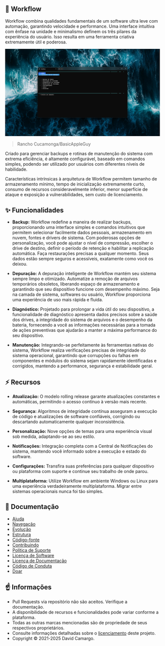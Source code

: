 ## :muscle: Workflow
Workflow combina qualidades fundamentais de um software ultra leve com automação, garantindo velocidade e performance. Uma interface intuitiva com ênfase na unidade e minimalismo definem os três pilares da experiência do usuário. Isso resulta em uma ferramenta criativa extremamente útil e poderosa.

![](/Screenshot.png)

> Rancho Cucamonga/BasicAppleGuy

Criado para gerenciar backups e rotinas de manutenção do sistema com extrema eficiência, é altamente configurável, baseado em comandos simples, podendo ser utilizado por usuários com diferentes níveis de habilidade.

Características intrínsicas à arquitetura de Workflow permitem tamanho de armazenamento mínimo, tempo de inicialização extremamente curto, consumo de recursos consideravelmente inferior, menor superfície de ataque e exposição a vulnerabilidades, sem custo de licenciamento.

## :sparkles: Funcionalidades
- **Backup:** Workflow redefine a maneira de realizar backups, proporcionando uma interface simples e comandos intuitivos que permitem selecionar facilmente dados pessoais, armazenamento em nuvem, fontes e drivers de sistema. Com poderosas opções de personalização, você pode ajustar o nível de compressão, escolher o drive de destino, definir o período de retenção e habilitar a replicação automática. Faça restaurações precisas a qualquer momento. Seus dados estão sempre seguros e acessíveis, exatamente como você os deixou.

- **Depuração:** A depuração inteligente de Workflow mantém seu sistema sempre limpo e otimizado. Automatize a remoção de arquivos temporários obsoletos, liberando espaço de armazenamento e garantindo que seu dispositivo funcione com desempenho máximo. Seja na camada de sistema, softwares ou usuário, Workflow proporciona uma experiência de uso mais rápida e fluida.

- **Diagnóstico:** Projetado para prolongar a vida útil do seu dispositivo, a funcionalidade de diagnóstico apresenta dados precisos sobre a saúde dos drives, a integridade do sistema de arquivos e o desempenho da bateria, fornecendo a você as informações necessárias para a tomada de ações preventivas que ajudarão a manter a máxima performance do seu dispositivo.

- **Manutenção:** Integrando-se perfeitamente às ferramentas nativas do sistema, Workflow realiza verificações precisas de integridade do sistema operacional, garantindo que corrupções ou falhas em componentes e módulos do sistema sejam rapidamente identificadas e corrigidos, mantendo a performance, segurança e estabilidade geral.

## :zap: Recursos
- **Atualização:** O modelo rolling release garante atualizações constantes e automáticas, permitindo o acesso contínuo à versão mais recente.

- **Segurança:** Algoritmos de integridade contínua asseguram a execução de código e atualizações de software confiáveis, corrigindo ou descartando automaticamente qualquer inconsistência.

- **Personalização:** Nove opções de temas para uma experiência visual sob medida, adaptando-se ao seu estilo.

- **Notificações:** Integração completa com a Central de Notificações do sistema, mantendo você informado sobre a execução e estado do software.

- **Configurações:** Transfira suas preferências para qualquer dispositivo ou plataforma com suporte e continue seu trabalho de onde parou.

- **Multiplataforma:** Utilize Workflow em ambiente Windows ou Linux para uma experiência verdadeiramente multiplataforma. Migrar entre sistemas operacionais nunca foi tão simples.

## :briefcase: Documentação
- [Ajuda][Ajuda]
- [Navegação][Navegação]
- [Evolução][Evolução]
- [Estrutura][Estrutura]
- [Código-fonte][Código-fonte]
- [Contribuindo][Contribuindo]
- [Política de Suporte][Política de Suporte]
- [Licença de Software][Licença de Software]
- [Licença de Documentação][Licença de Documentação]
- [Código de Conduta][Código de Conduta]
- [Doar][Doar]

## :point_up: Informações
- Pull Requests via repositório não são aceitos. Verifique a documentação.
- A disponibilidade de recursos e funcionalidades pode variar conforme a plataforma.
- Todas as outras marcas mencionadas são de propriedade de seus respectivos proprietários.
- Consulte informações detalhadas sobre o [licenciamento][licenciamento] deste projeto.
- Copyright © 2021-2025 David Camargo.

[Ajuda]: /Help.md
[Navegação]: /Navigation.md
[Evolução]: /Evolution.md
[Estrutura]: /Structure.md
[Código-fonte]: /SourceCode.md
[Contribuindo]: /CONTRIBUTING.md
[Política de Suporte]: /SUPPORT.md
[Licença de Software]: /GPL.md
[Licença de Documentação]: /CC.txt
[Código de Conduta]: /CODE_OF_CONDUCT.md
[Doar]: /Donate.md
[licenciamento]: /LICENSE.md
